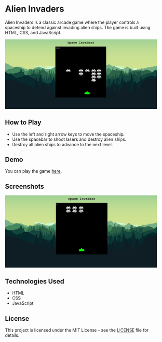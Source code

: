 # Alien Invaders

Alien Invaders is a classic arcade game where the player controls a spaceship to defend against invading alien ships. The game is built using HTML, CSS, and JavaScript.

![Gameplay](gamess.png)

## How to Play

- Use the left and right arrow keys to move the spaceship.
- Use the spacebar to shoot lasers and destroy alien ships.
- Destroy all alien ships to advance to the next level.

## Demo

You can play the game [here](https://sithumsankajith.github.io/alien-invaders/).

## Screenshots

![Game Over](gamess2.png)

## Technologies Used

- HTML
- CSS
- JavaScript

## License

This project is licensed under the MIT License - see the [LICENSE](LICENSE) file for details.
